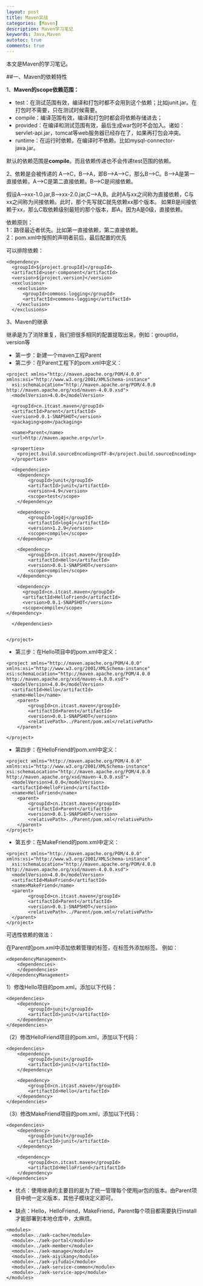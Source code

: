 ```yaml
---
layout: post
title: Maven实战
categories: [Maven]
description: Maven学习笔记
keywords: Java,Maven
autotoc: true
comments: true
---
```


本文是Maven的学习笔记。


##一、Maven的依赖特性

1、**Maven的scope依赖范围：**

- test：在测试范围有效，编译和打包时都不会用到这个依赖；比如junit.jar。在打包时不需要，只在测试时候需要。
- compile：编译范围有效，编译和打包时都会将依赖存储进去；
- provided：在编译和测试范围有效，最后生成war包时不会加入。诸如：servlet-api.jar，tomcat等web服务器已经存在了，如果再打包会冲突。
- runtime：在运行时依赖，在编译时不依赖。比如mysql-connector-java.jar。

默认的依赖范围是**compile**。而且依赖传递也不会传递test范围的依赖。

2、依赖是会被传递的
   A-->C，B-->A，即B-->A-->C，那么B-->C。B-->A是第一直接依赖，A-->C是第二直接依赖。B-->C是间接依赖。

假设A-->xx-1.0.jar,B-->xx-2.0.jar,C-->A,B。此时A与xx之间称为直接依赖，C与xx之间称为间接依赖。此时，那个先写就C就先依赖xx那个版本。
如果B是间接依赖于xx，那么C取依赖级别最短的那个版本，即A，因为A是0级，直接依赖。

依赖原则：   
1：路径最近者优先。比如第一直接依赖，第二直接依赖。    
2：pom.xml中按照<dependency>的声明者前后，最后配置的优先    

可以排除依赖：

```
<dependency>
  <groupId>${project.groupId}</groupId>
  <artifactId>user-component</artifactId>
  <version>${project.version}</version>
  <exclusions>
    <exclusion>
      <groupId>commons-logging</groupId>
      <artifactId>commons-logging</artifactId>
    </exclusion>
  </exclusions>

```

3、Maven的继承

继承是为了消除重复，我们把很多相同的配置提取出来，例如：grouptId，version等

- 第一步：新建一个maven工程Parent
- 第二步：在Parent工程下的pom.xml中定义：

```
<project xmlns="http://maven.apache.org/POM/4.0.0" xmlns:xsi="http://www.w3.org/2001/XMLSchema-instance"
  xsi:schemaLocation="http://maven.apache.org/POM/4.0.0 http://maven.apache.org/xsd/maven-4.0.0.xsd">
  <modelVersion>4.0.0</modelVersion>

  <groupId>cn.itcast.maven</groupId>
  <artifactId>Parent</artifactId>
  <version>0.0.1-SNAPSHOT</version>
  <packaging>pom</packaging>

  <name>Parent</name>
  <url>http://maven.apache.org</url>

  <properties>
    <project.build.sourceEncoding>UTF-8</project.build.sourceEncoding>
  </properties>

  <dependencies>
    <dependency>
		<groupId>junit</groupId>
		<artifactId>junit</artifactId>
		<version>4.9</version>
		<scope>test</scope>
	</dependency>	
	
	<dependency>
		<groupId>log4j</groupId>
		<artifactId>log4j</artifactId>
		<version>1.2.9</version>
		<scope>compile</scope>
	</dependency>	
	
	<dependency>
		<groupId>cn.itcast.maven</groupId>
		<artifactId>Hello</artifactId>
		<version>0.0.1-SNAPSHOT</version>
		<scope>compile</scope>
	</dependency>	
	
	<dependency>
      <groupId>cn.itcast.maven</groupId>
  	  <artifactId>HelloFriend</artifactId>
  	  <version>0.0.1-SNAPSHOT</version>
      <scope>compile</scope>
</dependency>

  </dependencies>

  
</project>
```

- 第三步：在Hello项目中的pom.xml中定义：

```
<project xmlns="http://maven.apache.org/POM/4.0.0" xmlns:xsi="http://www.w3.org/2001/XMLSchema-instance" xsi:schemaLocation="http://maven.apache.org/POM/4.0.0 http://maven.apache.org/xsd/maven-4.0.0.xsd">
  <modelVersion>4.0.0</modelVersion>
  <artifactId>Hello</artifactId>
  <name>Hello</name>
	<parent>  
      	<groupId>cn.itcast.maven</groupId>
 	    <artifactId>Parent</artifactId>
		<version>0.0.1-SNAPSHOT</version>
        <relativePath>../Parent/pom.xml</relativePath>  
	</parent>
	
</project>
```

- 第四步：在HelloFriend的pom.xml中定义：

```
<project xmlns="http://maven.apache.org/POM/4.0.0" xmlns:xsi="http://www.w3.org/2001/XMLSchema-instance" xsi:schemaLocation="http://maven.apache.org/POM/4.0.0 http://maven.apache.org/xsd/maven-4.0.0.xsd">
  <modelVersion>4.0.0</modelVersion>
  <artifactId>HelloFriend</artifactId>
  <name>HelloFriend</name>
	<parent>  
      	<groupId>cn.itcast.maven</groupId>
 	    <artifactId>Parent</artifactId>
		<version>0.0.1-SNAPSHOT</version>
        <relativePath>../Parent/pom.xml</relativePath>  
	</parent>
</project>
```

- 第五步：在MakeFriend的pom.xml中定义：

```
<project xmlns="http://maven.apache.org/POM/4.0.0" xmlns:xsi="http://www.w3.org/2001/XMLSchema-instance"
  xsi:schemaLocation="http://maven.apache.org/POM/4.0.0 http://maven.apache.org/xsd/maven-4.0.0.xsd">
  <modelVersion>4.0.0</modelVersion>
  <artifactId>MakeFriend</artifactId>
  <name>MakeFriend</name>
  <parent>  
      	<groupId>cn.itcast.maven</groupId>
 	    <artifactId>Parent</artifactId>
		<version>0.0.1-SNAPSHOT</version>
        <relativePath>../Parent/pom.xml</relativePath>  
  </parent>
</project>
```

可选性依赖的做法：

在Parent的pom.xml中添加依赖管理的标签，在<dependencies>标签外添加<dependencyManagement>标签。
例如：

```
<dependencyManagement>
	<dependencies>
	</dependencies>
</dependencyManagement>
```

1）修改Hello项目的pom.xml，添加以下代码：	

```
<dependencies>
	<dependency>
		<groupId>junit</groupId>
		<artifactId>junit</artifactId>
	</dependency>	
</dependencies>
```

（2）修改HelloFriend项目的pom.xml，添加以下代码：	

```
<dependencies>
	<dependency>
		<groupId>junit</groupId>
		<artifactId>junit</artifactId>
	</dependency>		
		
	<dependency>
		<groupId>cn.itcast.maven</groupId>
		<artifactId>Hello</artifactId>
	</dependency>	
</dependencies>
```

（3）修改MakeFriend项目的pom.xml，添加以下代码：	

```
<dependencies>
    <dependency>
      	<groupId>junit</groupId>
      	<artifactId>junit</artifactId>
    </dependency>
    
    <dependency>
      	<groupId>cn.itcast.maven</groupId>
  	  	<artifactId>HelloFriend</artifactId>
    </dependency>
</dependencies>
```

- 优点：使用继承的主要目的是为了统一管理每个使用jar包的版本。由Parent项目中统一定义版本，其他子模块定义即可。

- 缺点：Hello，HelloFriend，MakeFriend，Parent每个项目都需要执行install才能部署到本地仓库中，太麻烦。


<!-- 聚合模块 -->
	<modules>
	  <module>../aek-cache</module>
	  <module>../aek-portal</module>
	  <module>../aek-member</module>
	  <module>../aek-manage</module>
	  <module>../aek-aiyikang</module>
	  <module>../aek-yifudai</module>
	  <module>../aek-service-common</module>
	  <module>../aek-service-app</module>
	</modules> 